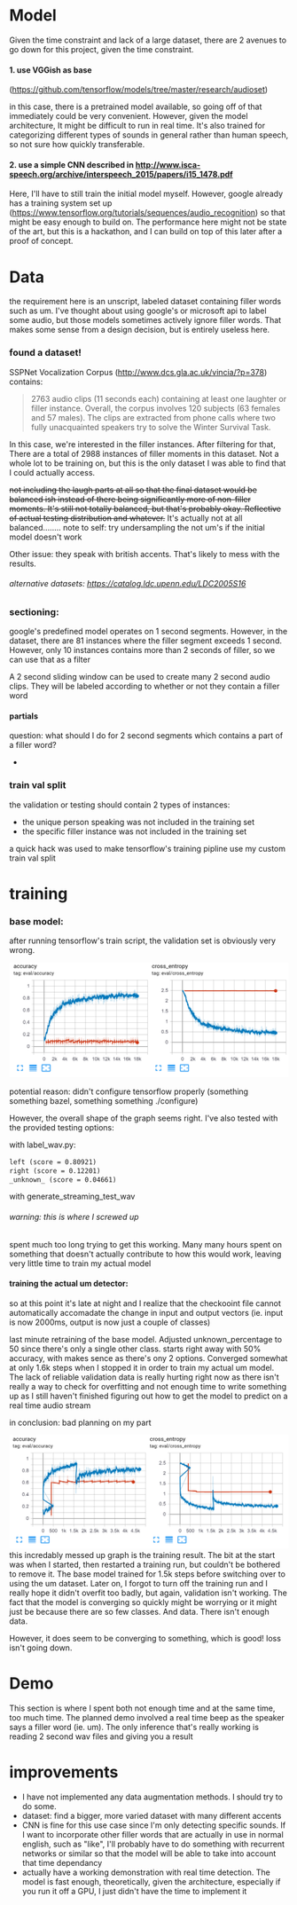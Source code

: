 # Model

Given the time constraint and lack of a large dataset, there are 2 avenues to go down for this project, given the time constraint.

#### 1. use VGGish as base 
(https://github.com/tensorflow/models/tree/master/research/audioset)

in this case, there is a pretrained model available, so going off of that immediately could be very convenient. However, given the model architecture, It might be difficult to run in real time. It's also trained for categorizing different types of sounds in general rather than human speech, so not sure how quickly transferable. 

#### 2. use a simple CNN described in http://www.isca-speech.org/archive/interspeech_2015/papers/i15_1478.pdf

Here, I'll have to still train the initial model myself. However, google already has a training system set up (https://www.tensorflow.org/tutorials/sequences/audio_recognition) so that might be easy enough to build on. The performance here might not be state of the art, but this is a hackathon, and I can build on top of this later after a proof of concept.

# Data

the requirement here is an unscript, labeled dataset containing filler words such as um. 
I've thought about using google's or microsoft api to label some audio, but those models sometimes actively ignore filler words. That makes some sense from a design decision, but is entirely useless here.

### found a dataset!

SSPNet Vocalization Corpus (http://www.dcs.gla.ac.uk/vincia/?p=378) contains:

> 2763 audio clips (11 seconds each) containing at least one laughter or filler instance. Overall, the corpus involves 120 subjects (63 females and 57 males). The clips are extracted from phone calls where two fully unacquainted speakers try to solve the Winter Survival Task.

In this case, we're interested in the filler instances. After filtering for that, There are a total of 2988 instances of filler moments in this dataset. Not a whole lot to be training on, but this is the only dataset I was able to find that I could actually access.

~~not including the laugh parts at all so that the final dataset would be balanced ish instead of there being significantly more of non-filler moments. It's still not totally balanced, but that's probably okay. Reflective of actual testing distribution and whatever.~~
It's actually not at all balanced........ note to self: try undersampling the not um's if the initial model doesn't work

Other issue: they speak with british accents. That's likely to mess with the results.

###### alternative datasets:  https://catalog.ldc.upenn.edu/LDC2005S16

### sectioning:

google's predefined model operates on 1 second segments. However, in the dataset, there are 81 instances where the filler segment exceeds 1 second. However, only 10 instances contains more than 2 seconds of filler, so we can use that as a filter

A 2 second sliding window can be used to create many 2 second audio clips. They will be labeled according to whether or not they contain a filler word

#### partials

question: what should I do for 2 second segments which contains a part of a filler word?

- 

### train val split

the validation or testing should contain 2 types of instances:

- the unique person speaking was not included in the training set
- the specific filler instance was not included in the training set

a quick hack was used to make tensorflow's training pipline use my custom train val split

# training

### base model:

after running tensorflow's train script, the validation set is obviously very wrong. 

![tensorflow_speech_commands.PNG](tensorflow_speech_commands.PNG)

potential reason: didn't configure tensorflow properly (something something bazel, something something ./configure)

However, the overall shape of the graph seems right. I've also tested with the provided testing options:

with label_wav.py:

```
left (score = 0.80921)
right (score = 0.12201)
_unknown_ (score = 0.04661)
```

with generate_streaming_test_wav

###### warning: this is where I screwed up
spent much too long trying to get this working. Many many hours spent on something that doesn't actually contribute to how this would work, leaving very little time to train my actual model

#### training the actual um detector:

so at this point it's late at night and I realize that the checkooint file cannot automatically accomadate the change in input and output vectors (ie. input is now 2000ms, output is now just a couple of classes)

last minute retraining of the base model. Adjusted unknown_percentage to 50 since there's only a single other class. starts right away with 50% accuracy, with makes sence as there's ony 2 options. Converged somewhat at only 1.6k steps when I stopped it in order to train my actual um model. The lack of reliable validation data is really hurting right now as there isn't really a way to check for overfitting and not enough time to write something up as I still haven't finished figuring out how to get the model to predict on a real time audio stream

in conclusion: bad planning on my part

![um_detector_training](um_detector.PNG)
this incredably messed up graph is the training result. The bit at the start was when I started, then restarted a training run, but couldn't be bothered to remove it. The base model trained for 1.5k steps before switching over to using the um dataset. Later on, I forgot to turn off the training run and I really hope it didn't overfit too badly, but again, validation isn't working. The fact that the model is converging so quickly might be worrying or it might just be because there are so few classes. And data. There isn't enough data. 

However, it does seem to be converging to something, which is good! loss isn't going down. 

# Demo

This section is where I spent both not enough time and at the same time, too much time. The planned demo involved a real time beep as the speaker says a filler word (ie. um). The only inference that's really working is reading 2 second wav files and giving you a result

# improvements

- I have not implemented any data augmentation methods. I should try to do some.
- dataset: find a bigger, more varied dataset with many different accents
- CNN is fine for this use case since I'm only detecting specific sounds. If I want to incorporate other filler words that are actually in use in normal english, such as "like", I'll probably have to do something with recurrent networks or similar so that the model will be able to take into account that time dependancy
- actually have a working demonstration with real time detection. The model is fast enough, theoretically, given the architecture, especially if you run it off a GPU, I just didn't have the time to implement it
